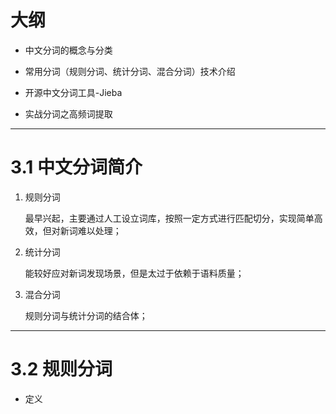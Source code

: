 # 大纲

- 中文分词的概念与分类

- 常用分词（规则分词、统计分词、混合分词）技术介绍

- 开源中文分词工具-Jieba

- 实战分词之高频词提取

---

# 3.1 中文分词简介

1. 规则分词

	最早兴起，主要通过人工设立词库，按照一定方式进行匹配切分，实现简单高效，但对新词难以处理；

2. 统计分词
	
	能较好应对新词发现场景，但是太过于依赖于语料质量；

3. 混合分词

	规则分词与统计分词的结合体；

---

# 3.2 规则分词

- 定义
